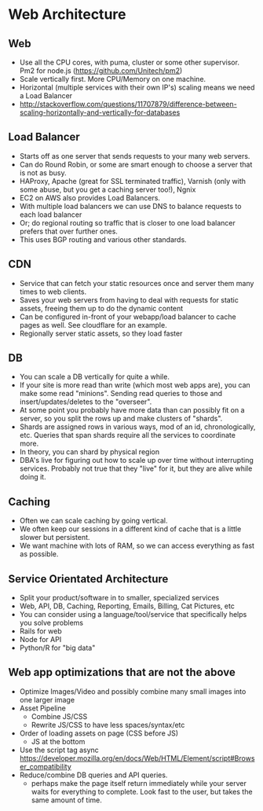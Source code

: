 # Web Architecture

## Web

- Use all the CPU cores, with puma, cluster or some other supervisor. Pm2 for node.js (https://github.com/Unitech/pm2)
- Scale vertically first. More CPU/Memory on one machine.
- Horizontal (multiple services with their own IP's) scaling means we need a Load Balancer
- http://stackoverflow.com/questions/11707879/difference-between-scaling-horizontally-and-vertically-for-databases

## Load Balancer

- Starts off as one server that sends requests to your many web servers.
 - Can do Round Robin, or some are smart enough to choose a server that is not as busy.
 - HAProxy, Apache (great for SSL terminated traffic), Varnish (only with some abuse, but you get a caching server too!), Ngnix
 - EC2 on AWS also provides Load Balancers.
 - With multiple load balancers we can use DNS to balance requests to each load balancer
 - Or; do regional routing so traffic that is closer to one load balancer prefers that over further ones.
  - This uses BGP routing and various other standards.

## CDN

- Service that can fetch your static resources once and server them many times to web clients.
- Saves your web servers from having to deal with requests for static assets, freeing them up to do the dynamic content
- Can be configured in-front of your webapp/load balancer to cache pages as well. See cloudflare for an example.
- Regionally server static assets, so they load faster

## DB

- You can scale a DB vertically for quite a while.
- If your site is more read than write (which most web apps are), you can make some read "minions". Sending read queries to those and insert/updates/deletes to the "overseer".
- At some point you probably have more data than can possibly fit on a server, so you split the rows up and make clusters of "shards".
- Shards are assigned rows in various ways, mod of an id, chronologically, etc. Queries that span shards require all the services to coordinate more.
- In theory, you can shard by physical region
- DBA's live for figuring out how to scale up over time without interrupting services. Probably not true that they "live" for it, but they are alive while doing it.

## Caching

- Often we can scale caching by going vertical.
- We often keep our sessions in a different kind of cache that is a little slower but persistent.
- We want machine with lots of RAM, so we can access everything as fast as possible.

## Service Orientated Architecture

- Split your product/software in to smaller, specialized services
 - Web, API, DB, Caching, Reporting, Emails, Billing, Cat Pictures, etc
- You can consider using a language/tool/service that specifically helps you solve problems
 - Rails for web
 - Node for API
- Python/R for "big data"

## Web app optimizations that are not the above

- Optimize Images/Video and possibly combine many small images into one larger image
- Asset Pipeline
  - Combine JS/CSS
  - Rewrite JS/CSS to have less spaces/syntax/etc
- Order of loading assets on page (CSS before JS)
  - JS at the bottom
- Use the script tag async https://developer.mozilla.org/en/docs/Web/HTML/Element/script#Browser_compatibility
- Reduce/combine DB queries and API queries.
  - perhaps make the page itself return immediately while your server waits for everything to complete. Look fast to the user, but takes the same amount of time.
